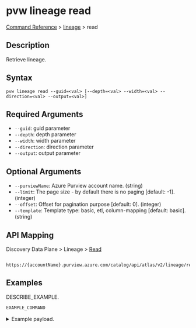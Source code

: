 # pvw lineage read
[Command Reference](../../../README.md#command-reference) > [lineage](./main.md) > read

## Description
Retrieve lineage.

## Syntax
```
pvw lineage read --guid=<val> [--depth=<val> --width=<val> --direction=<val> --output=<val>]
```

## Required Arguments
- `--guid`: guid parameter
- `--depth`: depth parameter
- `--width`: width parameter
- `--direction`: direction parameter
- `--output`: output parameter

## Optional Arguments
- `--purviewName`: Azure Purview account name. (string)
- `--limit`: The page size - by default there is no paging [default: -1]. (integer)
- `--offset`: Offset for pagination purpose [default: 0]. (integer)
- `--template`: Template type: basic, etl, column-mapping [default: basic]. (string)

## API Mapping
Discovery Data Plane > Lineage > [Read]()
```
 https://{accountName}.purview.azure.com/catalog/api/atlas/v2/lineage/read
```

## Examples
DESCRIBE_EXAMPLE.
```powershell
EXAMPLE_COMMAND
```
<details><summary>Example payload.</summary>
<p>

```json
PASTE_JSON_HERE
```
</p>
</details>